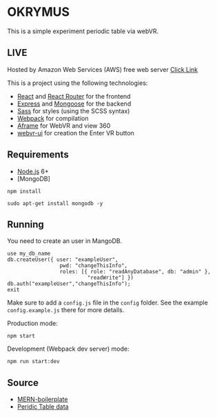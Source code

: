 # OKRYMUS

This is a simple experiment periodic table via webVR.

## LIVE

Hosted by Amazon Web Services (AWS) free web server
[Click Link](https://okrymus.com/periodicTable)

This is a project using the following technologies:

- [React](https://facebook.github.io/react/) and [React Router](https://reacttraining.com/react-router/) for the frontend
- [Express](http://expressjs.com/) and [Mongoose](http://mongoosejs.com/) for the backend
- [Sass](http://sass-lang.com/) for styles (using the SCSS syntax)
- [Webpack](https://webpack.github.io/) for compilation
- [Aframe](https://aframe.io) for WebVR and view 360
- [webvr-ui](https://www.npmjs.com/package/webvr-ui) for creation the Enter VR button

## Requirements

- [Node.js](https://nodejs.org/en/) 6+
- [MongoDB]

```shell
npm install
```

```shell
sudo apt-get install mongodb -y
```

## Running

You need to create an user in MangoDB.

```shell
use my_db_name
db.createUser({ user: "exampleUser",
                 pwd: "changeThisInfo",
                 roles: [{ role: "readAnyDatabase", db: "admin" },
                          "readWrite"] })
db.auth("exampleUser","changeThisInfo");
exit
```

Make sure to add a `config.js` file in the `config` folder. See the example `config.example.js` there for more details.

Production mode:

```shell
npm start
```

Development (Webpack dev server) mode:

```shell
npm run start:dev
```

## Source

- [MERN-boilerplate](https://github.com/okrymus/MERN-boilerplate)
- [Peridic Table data](https://www.kaggle.com/jwaitze/tablesoftheelements)
